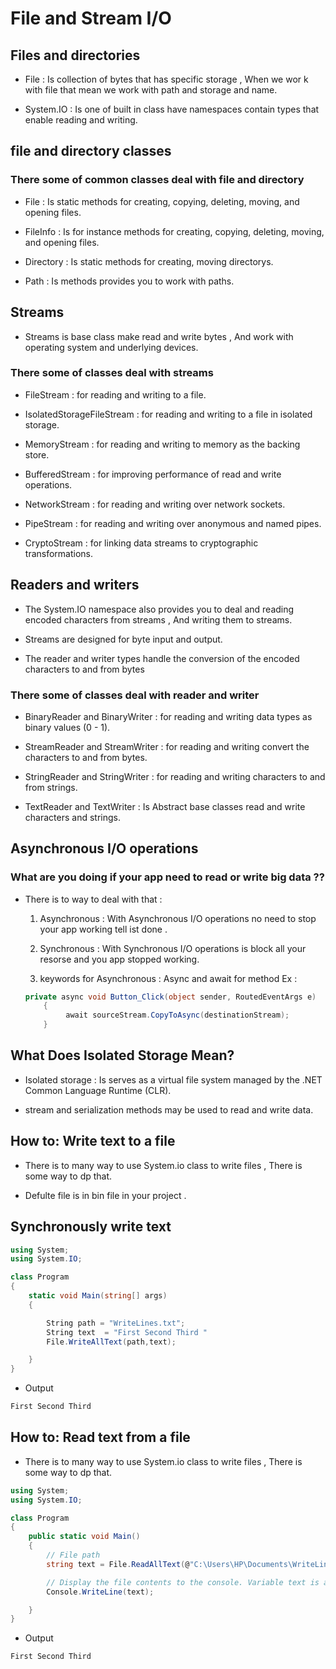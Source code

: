 # File and Stream I/O

## Files and directories

- File : Is collection of bytes that has specific storage , When we wor k with file that mean we work with path and storage and name.

- System.IO : Is one of built in class have namespaces contain types that enable reading and writing.

## file and directory classes

### There some of common classes deal with file and directory

- File : Is static methods for creating, copying, deleting, moving, and opening files.

- FileInfo : Is for instance methods for creating, copying, deleting, moving, and opening files.

- Directory : Is static methods for creating, moving directorys.

- Path : Is methods provides you to work with paths.

## Streams

- Streams is base class make read and write bytes , And work with operating system and underlying devices.

### There some of classes deal with streams

- FileStream : for reading and writing to a file.

- IsolatedStorageFileStream : for reading and writing to a file in isolated storage.

- MemoryStream : for reading and writing to memory as the backing store.

- BufferedStream : for improving performance of read and write operations.

- NetworkStream : for reading and writing over network sockets.

- PipeStream : for reading and writing over anonymous and named pipes.

- CryptoStream : for linking data streams to cryptographic transformations.

## Readers and writers

- The System.IO namespace also provides you to deal and reading encoded characters from streams , And writing them to streams.

- Streams are designed for byte input and output.

- The reader and writer types handle the conversion of the encoded characters to and from bytes

### There some of classes deal with reader and writer

- BinaryReader and BinaryWriter : for reading and writing data types as binary values (0 - 1).

- StreamReader and StreamWriter : for reading and writing convert the characters to and from bytes.

- StringReader and StringWriter : for reading and writing characters to and from strings.

- TextReader and TextWriter : Is Abstract base classes read and write characters and strings.

## Asynchronous I/O operations

### What are you doing if your app need to read or write big data ??

- There is to way to deal with that :
    1. Asynchronous : With Asynchronous I/O operations no need to stop your app working tell ist done .

    2. Synchronous : With Synchronous I/O operations is block all your resorse and you app stopped working.

    3. keywords for Asynchronous : Async and await for method Ex :

    ```C#
    private async void Button_Click(object sender, RoutedEventArgs e)
        {
             await sourceStream.CopyToAsync(destinationStream);
        }
    ```

## What Does Isolated Storage Mean?

- Isolated storage : Is  serves as a virtual file system managed by the .NET Common Language Runtime (CLR).

- stream and serialization methods may be used to read and write data.

## How to: Write text to a file

- There is to many way to use System.io class  to write files , There is some way to dp that.

- Defulte file is in bin file in your project .

## Synchronously write text

```C#
using System;
using System.IO;

class Program
{
    static void Main(string[] args)
    {

        String path = "WriteLines.txt";
        String text  = "First Second Third "
        File.WriteAllText(path,text);

    }
}
```

- Output

```bash
First Second Third
```

## How to: Read text from a file

- There is to many way to use System.io class  to write files , There is some way to dp that.

```C#
using System;
using System.IO;

class Program
{
    public static void Main()
    {
        // File path
        string text = File.ReadAllText(@"C:\Users\HP\Documents\WriteLines.txt");

        // Display the file contents to the console. Variable text is a string.
        Console.WriteLine(text);

    }
}
```

- Output

```bash
First Second Third
```
